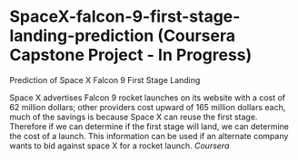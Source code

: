 # SpaceX-falcon-9-first-stage-landing-prediction (Coursera Capstone Project - In Progress)
Prediction of Space X Falcon 9 First Stage Landing

Space X advertises Falcon 9 rocket launches on its website with a cost of 62 million dollars; other providers cost upward of 165 million dollars each, much of the savings is because Space X can reuse the first stage. Therefore if we can determine if the first stage will land, we can determine the cost of a launch. This information can be used if an alternate company wants to bid against space X for a rocket launch. *Coursera*
